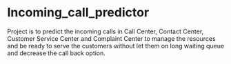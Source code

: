 # Incoming_call_predictor
Project is to predict the incoming calls in Call Center, Contact Center, Customer Service Center and Complaint Center to manage the resources and be ready to serve the customers without let them on long waiting queue and decrease the call back option.
